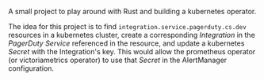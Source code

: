 A small project to play around with Rust and building a kubernetes operator.

The idea for this project is to find `integration.service.pagerduty.cs.dev` resources in a kubernetes cluster, create a corresponding _Integration_ in the _PagerDuty Service_ referenced in the resource, and update a kubernetes _Secret_ with the Integration's key.  This would allow the prometheus operator (or victoriametrics operator) to use that _Secret_ in the AlertManager configuration.
